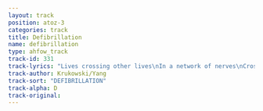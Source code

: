 ```yaml
---
layout: track
position: atoz-3
categories: track
title: Defibrillation
name: defibrillation
type: ahfow_track
track-id: 331
track-lyrics: "Lives crossing other lives\nIn a network of nerves\nCrossed signal â€” a twitch at the end of the line\nYour doubt reaches inside me\nAcross this network of nerves\nFlat line â€” alarm sounds â€” but I'm not the one\nThis I is not me, it's possession\nElectrical wires of relation: defibrillation\nYour doubt reaches inside\nInto my network of nerves\nRed light - alarm sounds - but I'm not the one\nThis I is not me, it's possession\nElectrical bonds of relation: defibrillation\nCome tomorrow I'll be another care from the past\nThis I is not me, it's possession\nDefibrillation: separation"
track-author: Krukowski/Yang
track-sort: "DEFIBRILLATION"
track-alpha: D
track-original: 
---
```

